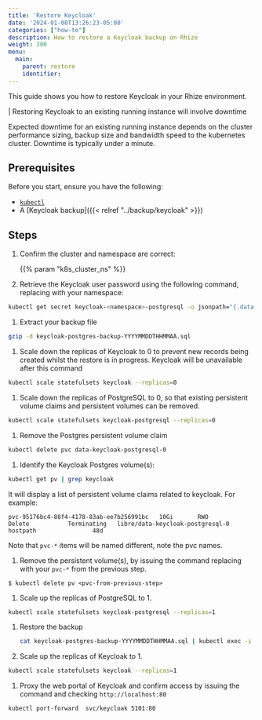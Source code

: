 ```yaml
---
title: 'Restore Keycloak'
date: '2024-01-08T13:26:23-05:00'
categories: ["how-to"]
description: How to restore a Keycloak backup on Rhize
weight: 300
menu:
  main:
    parent: restore
    identifier:
---
```


This guide shows you how to restore Keycloak in your Rhize environment.

| Restoring Keycloak to an existing running instance will involve downtime

Expected downtime for an existing running instance depends on the cluster performance sizing, backup size and bandwidth speed to the kubernetes cluster. Downtime is typically under a minute.

## Prerequisites

Before you start, ensure you have the following:

- [`kubectl`](https://kubernetes.io/docs/tasks/tools/)
- A [Keycloak backup]({{< relref "../backup/keycloak" >}})

## Steps

1. Confirm the cluster and namespace are correct:

    {{% param "k8s_cluster_ns" %}}

1. Retrieve the Keycloak user password using the following command, replacing <namespace> with your namespace:

  ```bash
  kubectl get secret keycloak-<namespace>-postgresql -o jsonpath="{.data.postgres-password}" | base64 --decode
  ```

1. Extract your backup file 

  ```bash
  gzip -d keycloak-postgres-backup-YYYYMMDDTHHMMAA.sql
  ```

1. Scale down the replicas of Keycloak to 0 to prevent new records being created whilst the restore is in progress. Keycloak will be unavailable after this command

  ```bash
  kubectl scale statefulsets keycloak --replicas=0
  ```

1. Scale down the replicas of PostgreSQL to 0, so that existing persistent volume claims and persistent volumes can be removed.

  ```bash
  kubectl scale statefulsets keycloak-postgresql --replicas=0
  ```

1. Remove the Postgres persistent volume claim

  ```bash
  kubectl delete pvc data-keycloak-postgresql-0
  ```

1. Identify the Keycloak Postgres volume(s):

  ```bash
  kubectl get pv | grep keycloak
  ```

  It will display a list of persistent volume claims related to keycloak. For example:
  ```
  pvc-95176bc4-88f4-4178-83ab-ee7b256991bc   10Gi       RWO            Delete           Terminating   libre/data-keycloak-postgresql-0   hostpath                48d
  ```

  Note that `pvc-*` items will be named different, note the pvc names.

1. Remove the persistent volume(s), by issuing the command replacing <pvc-from-previous-step> with your `pvc-*` from the previous step.

  ```
  $ kubectl delete pv <pvc-from-previous-step>
  ```

1. Scale up the replicas of PostgreSQL to 1.

  ```bash
  kubectl scale statefulsets keycloak-postgresql --replicas=1
  ```

1. Restore the backup
     
     ```bash
     cat keycloak-postgres-backup-YYYYMMDDTHHMMAA.sql | kubectl exec -i keycloak-postgresql-0 -- psql postgresql://postgres:<your-postgres-password>@localhost:5432 -U postgres
     ```

1. Scale up the replicas of Keycloak to 1.

  ```bash
  kubectl scale statefulsets keycloak --replicas=1
  ```

1. Proxy the web portal of Keycloak and confirm access by issuing the command and checking `http://localhost:80`

  ```bash
  kubectl port-forward  svc/keycloak 5101:80
  ```

